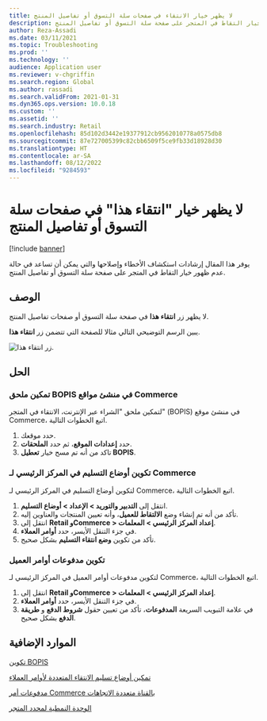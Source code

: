 ```yaml
---
title: لا يظهر خيار الانتقاء في صفحات سلة التسوق أو تفاصيل المنتج
description: يوفر هذا المقال إرشادات استكشاف الأخطاء وإصلاحها والتي يمكن أن تساعد في حالة عدم ظهور خيار التقاط في المتجر على صفحة سلة التسوق أو تفاصيل المنتج.
author: Reza-Assadi
ms.date: 03/11/2021
ms.topic: Troubleshooting
ms.prod: ''
ms.technology: ''
audience: Application user
ms.reviewer: v-chgriffin
ms.search.region: Global
ms.author: rassadi
ms.search.validFrom: 2021-01-31
ms.dyn365.ops.version: 10.0.18
ms.custom: ''
ms.assetid: ''
ms.search.industry: Retail
ms.openlocfilehash: 85d102d3442e19377912cb9562010778a0575db8
ms.sourcegitcommit: 87e727005399c82cbb6509f5ce9fb33d18928d30
ms.translationtype: HT
ms.contentlocale: ar-SA
ms.lasthandoff: 08/12/2022
ms.locfileid: "9284593"
---
```

# <a name="pick-this-up-option-doesnt-appear-on-cart-or-product-details-pages"></a>لا يظهر خيار "انتقاء هذا" في صفحات سلة التسوق أو تفاصيل المنتج

[!include [banner](../../includes/banner.md)]

يوفر هذا المقال إرشادات استكشاف الأخطاء وإصلاحها والتي يمكن أن تساعد في حالة عدم ظهور خيار التقاط في المتجر على صفحة سلة التسوق أو تفاصيل المنتج.

## <a name="description"></a>الوصف

لا يظهر زر **انتقاء هذا** في صفحة سلة التسوق أو صفحات تفاصيل المنتج.

يبين الرسم التوضيحي التالي مثالا للصفحة التي تتضمن زر **انتقاء هذا**.

![زر انتقاء هذا.](media/pickup-button-missing.jpg)

## <a name="resolution"></a>الحل

### <a name="enable-the-bopis-extension-in-commerce-site-builder"></a>تمكين ملحق BOPIS في منشئ مواقع Commerce

لتمكين ملحق "الشراء عبر الإنترنت، الانتقاء في المتجر" (BOPIS) في منشئ موقع Commerce، اتبع الخطوات التالية.

1. حدد موقعك.
1. حدد **إعدادات الموقع**، ثم حدد **الملحقات**.
1. تاكد من أنه تم مسح خيار **تعطيل BOPIS**.

### <a name="configure-modes-of-delivery-in-commerce-headquarters"></a>تكوين أوضاع التسليم في المركز الرئيسي لـ Commerce

لتكوين أوضاع التسليم في المركز الرئيسي لـ Commerce، اتبع الخطوات التالية.

1. انتقل إلى **‏‫التدبير والتوريد‬ \> الإعداد \> أوضاع التسليم**.
1. تأكد من أنه تم إنشاء وضع **الالتقاط للعميل**، وأنه تعيين المنتجات والعناوين إليه.
1. انتقل إلى **Retail وCommerce \> إعداد المركز الرئيسي \> المعلمات**.
1. في جزء التنقل الأيسر، حدد **أوامر العملاء**.
1. تأكد من تكوين **وضع انتقاء التسليم** بشكل صحيح.

### <a name="configure-customer-orders-payments"></a>تكوين مدفوعات أوامر العميل

لتكوين مدفوعات أوامر العميل في المركز الرئيسي لـ Commerce، اتبع الخطوات التالية.

1. انتقل إلى **Retail وCommerce \> إعداد المركز الرئيسي \> المعلمات**.
1. في جزء التنقل الأيسر، حدد **أوامر العملاء**.
1. في علامة التبويب السريعة **المدفوعات**، تأكد من تعيين حقول **شروط الدفع** و **طريقة الدفع** بشكل صحيح.

## <a name="additional-resources"></a>الموارد الإضافية

[تكوين BOPIS](../cpe-bopis.md)

[تمكين أوضاع تسليم الانتقاء المتعددة لأوامر العملاء](../multiple-pickup-modes.md)

[مدفوعات أمر Commerce بالقناة متعددة الاتجاهات](../dev-itpro/commerce-payments.md)

[الوحدة النمطية لمحدد المتجر](../store-selector.md)
